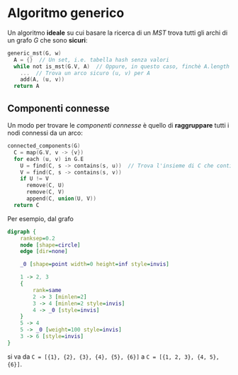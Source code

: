# Algoritmo generico

Un algoritmo **ideale** su cui basare la ricerca di un _MST_ trova tutti gli archi di un grafo $G$ che sono **sicuri**:
```c
generic_mst(G, w)
  A = {}  // Un set, i.e. tabella hash senza valori
  while not is_mst(G.V, A)  // Oppure, in questo caso, finchè A.length < G.V.length - 1
    ...  // Trova un arco sicuro (u, v) per A
    add(A, (u, v))
  return A
```

## Componenti connesse

Un modo per trovare le _componenti connesse_ è quello di **raggruppare** tutti i nodi connessi da un arco:
```c
connected_components(G)
  C = map(G.V, v -> {v})
  for each (u, v) in G.E
    U = find(C, s -> contains(s, u))  // Trova l'insieme di C che contiene u
    V = find(C, s -> contains(s, v))
    if U != V
      remove(C, U)
      remove(C, V)
      append(C, union(U, V))
  return C
```

Per esempio, dal grafo
```dot process
digraph {
	ranksep=0.2
	node [shape=circle]
	edge [dir=none]

	_0 [shape=point width=0 height=inf style=invis]

	1 -> 2, 3
	{
		rank=same
		2 -> 3 [minlen=2]
		3 -> 4 [minlen=2 style=invis]
		4 -> _0 [style=invis]
	}
	5 -> 4
	5 -> _0 [weight=100 style=invis]
	3 -> 6 [style=invis]
}
```
si va da `C = [{1}, {2}, {3}, {4}, {5}, {6}]` a `C = [{1, 2, 3}, {4, 5}, {6}]`.
